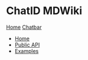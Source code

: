 # ChatID MDWiki

[Home](index.md)
[Chatbar]()

  * [Home](chatbar/index.md)
  * [Public API](chatbar/public-api-overview.md)
  * [Examples](chatbar/demos.md)
